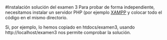 #Instalación solución del examen 3
Para probar de forma independiente, necesitamos instalar un servidor PHP (por ejemplo [XAMPP](https://www.apachefriends.org/es/) y colocar todo el código en el mismo directorio.

Si, por ejemplo, lo hemos copiado en htdocs/examen3, usando http://localhost/examen3 nos permite comprobar la solución.